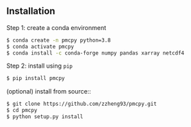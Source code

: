 ## Installation

Step 1: create a conda environment

```bash
$ conda create -n pmcpy python=3.8
$ conda activate pmcpy
$ conda install -c conda-forge numpy pandas xarray netcdf4
```

Step 2: install using `pip`

```bash
$ pip install pmcpy
```

(optional) install from source:: 

```bash
$ git clone https://github.com/zzheng93/pmcpy.git
$ cd pmcpy
$ python setup.py install
```